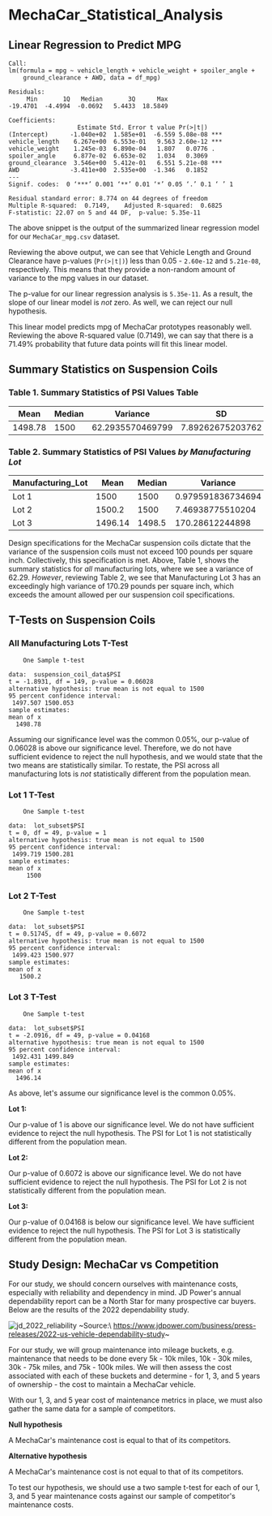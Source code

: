 # MechaCar_Statistical_Analysis

## Linear Regression to Predict MPG

    Call:
    lm(formula = mpg ~ vehicle_length + vehicle_weight + spoiler_angle + 
        ground_clearance + AWD, data = df_mpg)

    Residuals:
         Min       1Q   Median       3Q      Max 
    -19.4701  -4.4994  -0.0692   5.4433  18.5849 

    Coefficients:
                       Estimate Std. Error t value Pr(>|t|)    
    (Intercept)      -1.040e+02  1.585e+01  -6.559 5.08e-08 ***
    vehicle_length    6.267e+00  6.553e-01   9.563 2.60e-12 ***
    vehicle_weight    1.245e-03  6.890e-04   1.807   0.0776 .  
    spoiler_angle     6.877e-02  6.653e-02   1.034   0.3069    
    ground_clearance  3.546e+00  5.412e-01   6.551 5.21e-08 ***
    AWD              -3.411e+00  2.535e+00  -1.346   0.1852    
    ---
    Signif. codes:  0 ‘***’ 0.001 ‘**’ 0.01 ‘*’ 0.05 ‘.’ 0.1 ‘ ’ 1

    Residual standard error: 8.774 on 44 degrees of freedom
    Multiple R-squared:  0.7149,    Adjusted R-squared:  0.6825 
    F-statistic: 22.07 on 5 and 44 DF,  p-value: 5.35e-11

The above snippet is the output of the summarized linear regression model for our `MechaCar_mpg.csv` dataset.

Reviewing the above output, we can see that Vehicle Length and Ground Clearance have p-values (`Pr(>|t|)`) less than 0.05 - `2.60e-12` and `5.21e-08`, respectively. This means that they provide a non-random amount of variance to the mpg values in our dataset.

The p-value for our linear regression analysis is `5.35e-11`. As a result, the slope of our linear model is *not* zero. As well, we can reject our null hypothesis.

This linear model predicts mpg of MechaCar prototypes reasonably well. Reviewing the above R-squared value (0.7149), we can say that there is a 71.49% probability that future data points will fit this linear model.

## Summary Statistics on Suspension Coils

### Table 1. Summary Statistics of PSI Values Table

| Mean    | Median | Variance         | SD               |
|---------|--------|------------------|------------------|
| 1498.78 | 1500   | 62.2935570469799 | 7.89262675203762 |

### Table 2. Summary Statistics of PSI Values *by Manufacturing Lot*

| Manufacturing_Lot | Mean    | Median | Variance          | SD                |
|-------------------|---------|--------|-------------------|-------------------|
| Lot 1             | 1500    | 1500   | 0.979591836734694 | 0.989743318610787 |
| Lot 2             | 1500.2  | 1500   | 7.46938775510204  | 2.73301806710128  |
| Lot 3             | 1496.14 | 1498.5 | 170.28612244898   | 13.0493724925369  |

Design specifications for the MechaCar suspension coils dictate that the variance of the suspension coils must not exceed 100 pounds per square inch. Collectively, this specification is met. Above, Table 1, shows the summary statistics for *all* manufacturing lots, where we see a variance of 62.29. *However*, reviewing Table 2, we see that Manufacturing Lot 3 has an exceedingly high variance of 170.29 pounds per square inch, which exceeds the amount allowed per our suspension coil specifications.

## T-Tests on Suspension Coils

### All Manufacturing Lots T-Test

        One Sample t-test

    data:  suspension_coil_data$PSI
    t = -1.8931, df = 149, p-value = 0.06028
    alternative hypothesis: true mean is not equal to 1500
    95 percent confidence interval:
     1497.507 1500.053
    sample estimates:
    mean of x 
      1498.78 

Assuming our significance level was the common 0.05%, our p-value of 0.06028 is above our significance level. Therefore, we do not have sufficient evidence to reject the null hypothesis, and we would state that the two means are statistically similar. To restate, the PSI across all manufacturing lots is *not* statistically different from the population mean.

### Lot 1 T-Test

        One Sample t-test

    data:  lot_subset$PSI
    t = 0, df = 49, p-value = 1
    alternative hypothesis: true mean is not equal to 1500
    95 percent confidence interval:
     1499.719 1500.281
    sample estimates:
    mean of x 
         1500 

### Lot 2 T-Test

        One Sample t-test

    data:  lot_subset$PSI
    t = 0.51745, df = 49, p-value = 0.6072
    alternative hypothesis: true mean is not equal to 1500
    95 percent confidence interval:
     1499.423 1500.977
    sample estimates:
    mean of x 
       1500.2 

### Lot 3 T-Test

        One Sample t-test

    data:  lot_subset$PSI
    t = -2.0916, df = 49, p-value = 0.04168
    alternative hypothesis: true mean is not equal to 1500
    95 percent confidence interval:
     1492.431 1499.849
    sample estimates:
    mean of x 
      1496.14 

As above, let's assume our significance level is the common 0.05%.

**Lot 1:**

Our p-value of 1 is above our significance level. We do not have sufficient evidence to reject the null hypothesis. The PSI for Lot 1 is not statistically different from the population mean.

**Lot 2:**

Our p-value of 0.6072 is above our significance level. We do not have sufficient evidence to reject the null hypothesis. The PSI for Lot 2 is not statistically different from the population mean.

**Lot 3:**

Our p-value of 0.04168 is below our significance level. We have sufficient evidence to reject the null hypothesis. The PSI for Lot 3 is statistically different from the population mean.

## Study Design: MechaCar vs Competition

For our study, we should concern ourselves with maintenance costs, especially with reliability and dependency in mind. JD Power's annual dependability report can be a North Star for many prospective car buyers. Below are the results of the 2022 dependability study.

![jd_2022_reliability](https://www.jdpower.com/sites/default/files/styles/large/public/image/2022-02/2022010a.JPG?itok=z4MTxG3y) ~Source:\ <https://www.jdpower.com/business/press-releases/2022-us-vehicle-dependability-study>~

For our study, we will group maintenance into mileage buckets, e.g. maintenance that needs to be done every 5k - 10k miles, 10k - 30k miles, 30k - 75k miles, and 75k - 100k miles. We will then assess the cost associated with each of these buckets and determine - for 1, 3, and 5 years of ownership - the cost to maintain a MechaCar vehicle. 

With our 1, 3, and 5 year cost of maintenance metrics in place, we must also gather the same data for a sample of competitors. 

**Null hypothesis**

A MechaCar's maintenance cost is equal to that of its competitors. 

**Alternative hypothesis** 

A MechaCar's maintenance cost is not equal to that of its competitors.

To test our hypothesis, we should use a two sample t-test for each of our 1, 3, and 5 year maintenance costs against our sample of competitor's maintenance costs.
